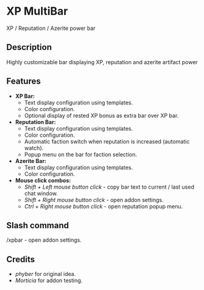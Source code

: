# XP MultiBar
XP / Reputation / Azerite power bar

## Description
Highly customizable bar displaying XP, reputation and azerite artifact power

## Features
- **XP Bar:**
  * Text display configuration using templates.
  * Color configuration.
  * Optional display of rested XP bonus as extra bar over XP bar.
- **Reputation Bar:**
  * Text display configuration using templates.
  * Color configuration.
  * Automatic faction switch when reputation is increased (automatic watch).
  * Popup menu on the bar for faction selection.
- **Azerite Bar:**
  * Text display configuration using templates.
  * Color configuration.
- **Mouse click combos:**
  * _Shift + Left mouse button click_ - copy bar text to current / last used chat window.
  * _Shift + Right mouse button click_ - open addon settings.
  * _Ctrl + Right mouse button click_ - open reputation popup menu.

## Slash command
/xpbar - open addon settings.

## Credits
- *phyber* for original idea.
- *Morticia* for addon testing.

